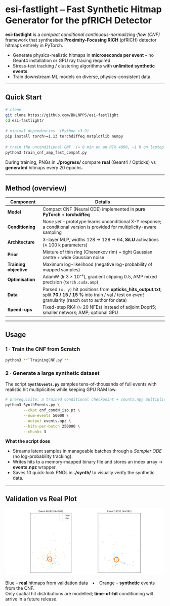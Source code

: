 #     esi-fastlight ⎯ Fast Synthetic Hitmap Generator for the pfRICH Detector


**esi-fastlight** is a *compact conditional continuous-normalizing-flow (CNF)* framework that synthesises **Proximity-Focusing RICH** (pfRICH) detector hitmaps entirely in PyTorch.

* Generate physics-realistic hitmaps in **microseconds per event** – no Geant4 installation or GPU ray tracing required  
* Stress-test tracking / clustering algorithms with **unlimited synthetic events**  
* Train downstream ML models on diverse, physics-consistent data

---

## Quick Start
~~~bash
# clone
git clone https://github.com/BNLNPPS/esi-fastlight
cd esi-fastlight/

# minimal dependencies  (Python ≥3.9)
pip install torch>=1.13 torchdiffeq matplotlib numpy

# train the unconditional CNF  (≈ 8 min on an RTX 4090, ~1 h on laptop GPU)
python3 train_cnf_amp_fast_compat.py
~~~
During training, PNGs in **./progress/** compare **real** (Geant4 / Opticks) vs **generated** hitmaps every 20 epochs.

---

## Method (overview)

| Component              | Details |
| ---------------------- | -------------------------------------------------------------------------------------------------------------------------------------------------------------------------------------------------------- |
| **Model**              | Compact CNF (Neural ODE) implemented in **pure PyTorch + torchdiffeq**                                                                                            |
| **Conditioning**       | *None yet* – prototype learns unconditional X-Y response; a conditional version is provided for multiplicity-aware sampling                                       |
| **Architecture**       | 3-layer MLP, widths 128 → 128 → 64, **SiLU** activations (≈ 100 k parameters)                                                                                      |
| **Prior**              | Mixture of thin ring (Cherenkov rim) + tight Gaussian centre + wide Gaussian noise                                                                                |
| **Training objective** | Maximum log-likelihood (negative log-probability of mapped samples)                                                                                               |
| **Optimisation**       | AdamW (lr 3 × 10⁻⁴), gradient clipping 0.5, AMP mixed precision (`torch.cuda.amp`)                                                                                 |
| **Data**               | Parsed `(x, y)` hit positions from **opticks_hits_output.txt**; split **70 / 15 / 15 %** into train / val / test on *event* granularity  (reach out to author for data)                          |
| **Speed-ups**          | Fixed-step RK4 (≈ 20 NFEs) instead of adjoint Dopri5; smaller network; AMP; optional GPU                                                                           |

---

## Usage

### 1 · Train the CNF from Scratch
~~~bash
python3 **`TrainingCNF.py`**
~~~

### 2 · Generate a **large synthetic dataset**  
The script **`SynthEvents.py`** samples tens-of-thousands of full events with realistic hit multiplicities while keeping GPU RAM low.

~~~bash
# prerequisite: a trained conditional checkpoint + counts.npy multiplicity histogram
python3 SynthEvents.py \
        --ckpt cnf_condN_iso.pt \
        --num-events 50000 \
        --output events.npz \
        --hits-per-batch 250000 \
        --chunks 3
~~~

**What the script does**

* Streams latent samples in manageable batches through a *Sampler ODE* (no log-probability tracking).  
* Writes hits to a memory-mapped binary file and stores an index array → **events.npz** wrapper.  
* Saves 10 quick-look PNGs in **./synth/** to visually verify the synthetic data.  

---

## Validation vs Real Plot

![Validation vs Real](plots/validation_vs_real.png)

Blue – **real** hitmaps from validation data • Orange – **synthetic** events from the CNF.  
Only spatial hit distributions are modelled; **time-of-hit** conditioning will arrive in a future release.
